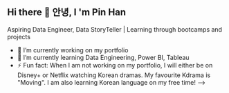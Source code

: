 ## Hi there 👋 안녕, I 'm Pin Han 
Aspiring Data Engineer, Data StoryTeller | Learning through bootcamps and projects

- 🔭 I’m currently working on my portfolio
- 🌱 I’m currently learning Data Engineering, Power BI, Tableau
- ⚡ Fun fact: When I am not working on my portfolio, I will either be on Disney+ or Netflix watching Korean dramas. My favourite Kdrama is "Moving". I am also learning Korean language on my free time! 
-->
